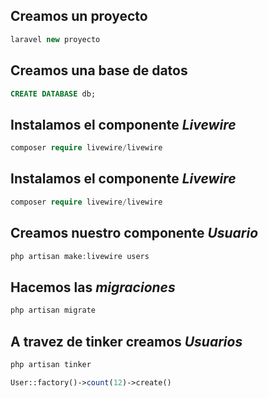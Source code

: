 ## Creamos un proyecto
```php
laravel new proyecto
```
## Creamos una base de datos
```sql
CREATE DATABASE db;
```
## Instalamos el componente _Livewire_
```php
composer require livewire/livewire
```
## Instalamos el componente _Livewire_
```php
composer require livewire/livewire
```
## Creamos nuestro  componente _Usuario_
```php
php artisan make:livewire users
```
## Hacemos las _migraciones_
```php
php artisan migrate
```
## A travez de tinker creamos _Usuarios_
```php
php artisan tinker

User::factory()->count(12)->create()
```
